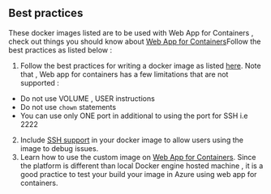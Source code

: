## Best practices

These docker images listed are to be used with Web App for Containers , check out things you should know about [Web App for Containers](https://blogs.msdn.microsoft.com/waws/2017/09/08/things-you-should-know-web-apps-and-linux/)Follow the best practices as listed below :

1. Follow the best practices for writing a docker image as listed [here](https://docs.docker.com/engine/userguide/eng-image/dockerfile_best-practices/). Note that , Web app for containers has a few limitations that are not supported : 

- Do not use VOLUME , USER instructions
- Do not use ```chown``` statements
- You can use only ONE port in additional to using the port for SSH i.e 2222

2. Include [SSH support](https://docs.microsoft.com/en-us/azure/app-service/containers/app-service-linux-ssh-support) in your docker image to allow users using the image to debug issues. 
3. Learn how to use the custom image on [Web App for Containers](https://docs.microsoft.com/en-us/azure/app-service/containers/quickstart-custom-docker-image). Since the platform is different than local Docker engine hosted machine , it is a good practice to test your build your image in Azure using web app for containers. 

